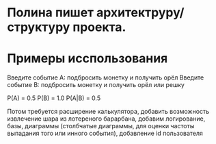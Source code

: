 # Полина пишет архитектруру/структуру проекта. 


# Примеры исспользования
Введите событие A: подбросить монетку и получить орёл
Введите событие B: подбросить монетку и получить орёл или решку

P(A) = 0.5
P(B) = 1.0
P(A|B) = 0.5

Потом требуется расширение калькулятора, добавить возможность извлечение шара из лотереного барарбана, добавим логирование, базы, диаграммы (столбчатые диаграммы, для оценки частоты выпадания того или инного события), добавление id пользователя 

